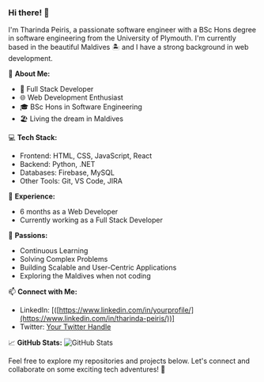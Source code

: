 ### Hi there! 👋

I'm Tharinda Peiris, a passionate software engineer with a BSc Hons degree in software engineering from the University of Plymouth. I'm currently based in the beautiful Maldives 🏝️ and I have a strong background in web development.

🚀 **About Me:**
- 💼 Full Stack Developer
- 🌐 Web Development Enthusiast
- 🎓 BSc Hons in Software Engineering
- 🏖️ Living the dream in Maldives

💻 **Tech Stack:**
- Frontend: HTML, CSS, JavaScript, React
- Backend: Python, .NET
- Databases: Firebase, MySQL
- Other Tools: Git, VS Code, JIRA

🌟 **Experience:**
- 6 months as a Web Developer
- Currently working as a Full Stack Developer

🌱 **Passions:**
- Continuous Learning
- Solving Complex Problems
- Building Scalable and User-Centric Applications
- Exploring the Maldives when not coding

📫 **Connect with Me:**
- LinkedIn: [([https://www.linkedin.com/in/yourprofile/](https://www.linkedin.com/in/tharinda-peiris/))]
- Twitter: [Your Twitter Handle](https://twitter.com/TharindaPeiris)

📈 **GitHub Stats:**
![GitHub Stats](https://github-readme-stats.vercel.app/api?username=trill97&show_icons=true)

Feel free to explore my repositories and projects below. Let's connect and collaborate on some exciting tech adventures! 🚀
